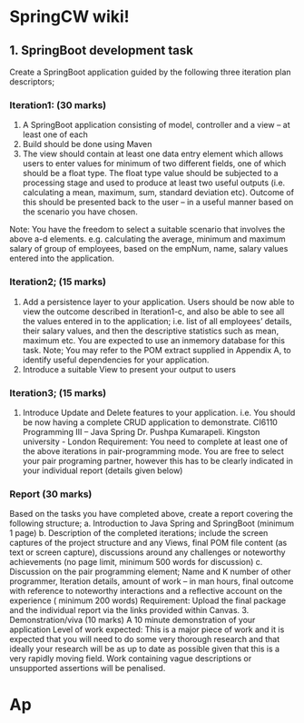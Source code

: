 # SpringCW wiki!

## 1. SpringBoot development task
Create a SpringBoot application guided by the following three iteration plan descriptors;
### Iteration1: (30 marks)
1. A SpringBoot application consisting of model, controller and a view – at least one of each
2. Build should be done using Maven
3. The view should contain at least one data entry element which allows users to enter values
   for minimum of two different fields, one of which should be a float type.
   The float type value should be subjected to a processing stage and used to produce at least
   two useful outputs (i.e. calculating a mean, maximum, sum, standard deviation etc).
   Outcome of this should be presented back to the user – in a useful manner based on the
   scenario you have chosen.

Note: You have the freedom to select a suitable scenario that involves the above a-d
elements. e.g. calculating the average, minimum and maximum salary of group of
employees, based on the empNum, name, salary values entered into the application.
### Iteration2; (15 marks)
1. Add a persistence layer to your application. Users should be now able to view the
outcome described in Iteration1-c, and also be able to see all the values entered in to
the application; i.e. list of all employees’ details, their salary values, and then the
descriptive statistics such as mean, maximum etc. You are expected to use an inmemory
database for this task.
Note; You may refer to the POM extract supplied in Appendix A, to identify useful
dependencies for your application.
2. Introduce a suitable View to present your output to users
### Iteration3; (15 marks)
1. Introduce Update and Delete features to your application. i.e. You should be now having
a complete CRUD application to demonstrate.
CI6110 Programming III – Java Spring
Dr. Pushpa Kumarapeli. Kingston university - London
Requirement: You need to complete at least one of the above iterations in pair-programming
mode. You are free to select your pair programing partner, however this has to be clearly
indicated in your individual report (details given below)
### Report (30 marks)
Based on the tasks you have completed above, create a report covering the following structure;
a. Introduction to Java Spring and SpringBoot (minimum 1 page)
b. Description of the completed iterations; include the screen captures of the project
structure and any Views, final POM file content (as text or screen capture), discussions
around any challenges or noteworthy achievements (no page limit, minimum 500 words
for discussion)
c. Discussion on the pair programming element; Name and K number of other
programmer, Iteration details, amount of work – in man hours, final outcome with
reference to noteworthy interactions and a reflective account on the experience (
minimum 200 words)
Requirement: Upload the final package and the individual report via the links provided within
Canvas.
3. Demonstration/viva (10 marks)
A 10 minute demonstration of your application
Level of work expected:
This is a major piece of work and it is expected that you will need to do some very thorough research
and that ideally your research will be as up to date as possible given that this is a very rapidly moving
field. Work containing vague descriptions or unsupported assertions will be penalised. 

# Ap
